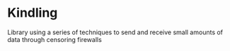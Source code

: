 # Kindling
Library using a series of techniques to send and receive small amounts of data through censoring firewalls
